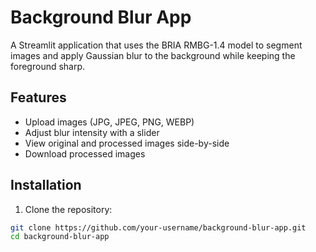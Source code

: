 # Background Blur App

A Streamlit application that uses the BRIA RMBG-1.4 model to segment images and apply Gaussian blur to the background while keeping the foreground sharp.

## Features

- Upload images (JPG, JPEG, PNG, WEBP)
- Adjust blur intensity with a slider
- View original and processed images side-by-side
- Download processed images

## Installation

1. Clone the repository:
```bash
git clone https://github.com/your-username/background-blur-app.git
cd background-blur-app
